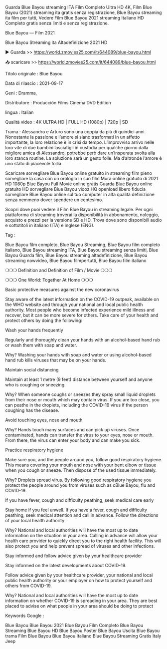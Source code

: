 Guarda Blue Bayou streaming ITA Film Completo Ultra HD 4K, Film Blue Bayou (2021) streaming ita gratis senza registrazione, Blue Bayou streaming ita film per tutti, Vedere Film Blue Bayou 2021 streaming Italiano HD Completo gratis senza limiti e senza registrazione.

Blue Bayou — Film 2021

Blue Bayou Streaming ita Altadefinizione 2021 HD

▶️ Guarda >> https://world.zmovies25.com/it/644089/blue-bayou.html

📥 scaricare >> https://world.zmovies25.com/it/644089/blue-bayou.html

Titolo originale : Blue Bayou

Data di rilascio : 2021-09-17

Geni : Dramma,

Distributore : Producción Films Cinema DVD Edition

lingua : Italian

Qualità video : 4K ULTRA HD | FULL HD (1080p) | 720p | SD

Trama : Alessandro e Arturo sono una coppia da più di quindici anni. Nonostante la passione e l’amore si siano trasformati in un affetto importante, la loro relazione è in crisi da tempo. L’improvviso arrivo nelle loro vite di due bambini lasciatigli in custodia per qualche giorno dalla migliore amica di Alessandro, potrebbe però dare un’insperata svolta alla loro stanca routine. La soluzione sarà un gesto folle. Ma d’altronde l’amore è uno stato di piacevole follia.

Scaricare sorvegliare Blue Bayou online gratuito in streaming film pieno sorvegliare la casa con un orologio in suo film Mura online gratuito di 2021 HD 1080p Blue Bayou Full Movie online gratis Guarda Blue Bayou online gratuito HD sorvegliare Blue Bayou viooz HQ openload libero fiducia sorvegliare Blue Bayou online sul tuo computer in alta qualità definizione senza nemmeno dover spendere un centesimo.

Scopri dove puoi vedere il Film Blue Bayou in streaming legale. Per ogni piattaforma di streaming troverai la disponibilità in abbonamento, noleggio, acquisto e prezzi per la versione SD e HD. Trova dove sono disponibili audio e sottotitoli in italiano (ITA) e inglese (ENG).

Tag :

Blue Bayou film completo,
Blue Bayou Streaming, Blue Bayou film completo italiano,
Blue Bayou streaming ITA,
Blue Bayou streaming senza limiti,
Blue Bayou Guarda film,
Blue Bayou streaming altadefinizione,
Blue Bayou streaming nowvideo,
Blue Bayou filmpertutti,
Blue Bayou film italiano
 

❍❍❍ Definition and Definition of Film / Movie ❍❍❍

❍❍❍ One World: Together At Home ❍❍❍

Basic protective measures against the new coronavirus

Stay aware of the latest information on the COVID-19 outpeak, available on the WHO website and through your national and local public health authority. Most people who become infected experience mild illness and recover, but it can be more severe for others. Take care of your health and protect others by doing the following:

Wash your hands frequently

Regularly and thoroughly clean your hands with an alcohol-based hand rub or wash them with soap and water.

Why? Washing your hands with soap and water or using alcohol-based hand rub kills viruses that may be on your hands.

Maintain social distancing

Maintain at least 1 metre (9 feet) distance between yourself and anyone who is coughing or sneezing.

Why? When someone coughs or sneezes they spray small liquid droplets from their nose or mouth which may contain virus. If you are too close, you can peathe in the droplets, including the COVID-19 virus if the person coughing has the disease.

Avoid touching eyes, nose and mouth

Why? Hands touch many surfaces and can pick up viruses. Once contaminated, hands can transfer the virus to your eyes, nose or mouth. From there, the virus can enter your body and can make you sick.

Practice respiratory hygiene

Make sure you, and the people around you, follow good respiratory hygiene. This means covering your mouth and nose with your bent elbow or tissue when you cough or sneeze. Then dispose of the used tissue immediately.

Why? Droplets spread virus. By following good respiratory hygiene you protect the people around you from viruses such as cBlue Bayou, flu and COVID-19.

If you have fever, cough and difficulty peathing, seek medical care early

Stay home if you feel unwell. If you have a fever, cough and difficulty peathing, seek medical attention and call in advance. Follow the directions of your local health authority

Why? National and local authorities will have the most up to date information on the situation in your area. Calling in advance will allow your health care provider to quickly direct you to the right health facility. This will also protect you and help prevent spread of viruses and other infections.

Stay informed and follow advice given by your healthcare provider

Stay informed on the latest developments about COVID-19.

Follow advice given by your healthcare provider, your national and local public health authority or your employer on how to protect yourself and others from COVID-19.

Why? National and local authorities will have the most up to date information on whether COVID-19 is spreading in your area. They are best placed to advise on what people in your area should be doing to protect

Keywords Google :

Blue Bayou
Blue Bayou 2021
Blue Bayou Film Completo
Blue Bayou Streaming
Blue Bayou HD
Blue Bayou Poster
Blue Bayou Uscita
Blue Bayou trama
Film Blue Bayou
Blue Bayou Italiano
Blue Bayou Streaming Gratis
Italy Jeep